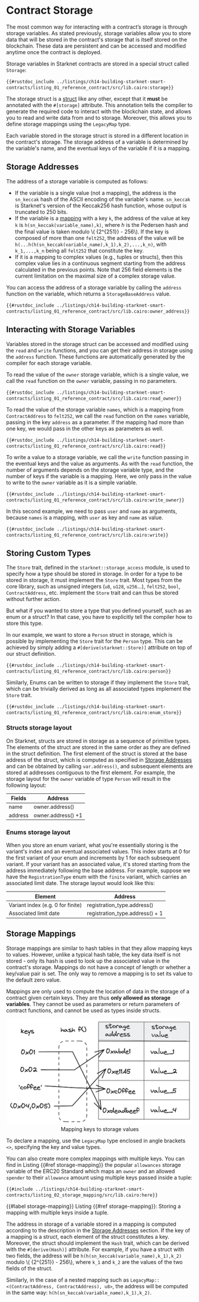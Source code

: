 # Contract Storage

The most common way for interacting with a contract’s storage is through storage variables. As stated previously, storage variables allow you to store data that will be stored in the contract's storage that is itself stored on the blockchain. These data are persistent and can be accessed and modified anytime once the contract is deployed.

Storage variables in Starknet contracts are stored in a special struct called `Storage`:

```rust, noplayground
{{#rustdoc_include ../listings/ch14-building-starknet-smart-contracts/listing_01_reference_contract/src/lib.cairo:storage}}
```

The storage struct is a [struct](./ch05-00-using-structs-to-structure-related-data.md) like any other,
except that it **must** be annotated with the `#[storage]` attribute. This annotation tells the compiler to generate the required code to interact with the blockchain state, and allows you to read and write data from and to storage. Moreover, this allows you to define storage mappings using the `LegacyMap` type.

Each variable stored in the storage struct is stored in a different location in the contract's storage. The storage address of a variable is determined by the variable's name, and the eventual keys of the variable if it is a mapping.

## Storage Addresses

The address of a storage variable is computed as follows:

- If the variable is a single value (not a mapping), the address is the `sn_keccak` hash of the ASCII encoding of the variable's name. `sn_keccak` is Starknet's version of the Keccak256 hash function, whose output is truncated to 250 bits.
- If the variable is a [mapping](./ch13-01-contract-storage.html#storage-mappings) with a key `k`, the address of the value at key `k` is `h(sn_keccak(variable_name),k)`, where ℎ is the Pedersen hash and the final value is taken modulo \\( {2^{251}} - 256\\). If the key is composed of more than one `felt252`, the address of the value will be `h(...h(h(sn_keccak(variable_name),k_1),k_2),...,k_n)`, with `k_1,...,k_n` being all `felt252` that constitute the key.
- If it is a mapping to complex values (e.g., tuples or structs), then this complex value lies in a continuous segment starting from the address calculated in the previous points. Note that 256 field elements is the current limitation on the maximal size of a complex storage value.

You can access the address of a storage variable by calling the `address` function on the variable, which returns a `StorageBaseAddress` value.

```rust, noplayground
{{#rustdoc_include ../listings/ch14-building-starknet-smart-contracts/listing_01_reference_contract/src/lib.cairo:owner_address}}
```

## Interacting with Storage Variables

Variables stored in the storage struct can be accessed and modified using the `read` and `write` functions, and you can get their address in storage using the `address` function. These functions are automatically generated by the compiler for each storage variable.

To read the value of the `owner` storage variable, which is a single value, we call the `read` function on the `owner` variable, passing in no parameters.

```rust, noplayground
{{#rustdoc_include ../listings/ch14-building-starknet-smart-contracts/listing_01_reference_contract/src/lib.cairo:read_owner}}
```

To read the value of the storage variable `names`, which is a mapping from `ContractAddress` to `felt252`, we call the `read` function on the `names` variable, passing in the key `address` as a parameter. If the mapping had more than one key, we would pass in the other keys as parameters as well.

```rust, noplayground
{{#rustdoc_include ../listings/ch14-building-starknet-smart-contracts/listing_01_reference_contract/src/lib.cairo:read}}
```

To write a value to a storage variable, we call the `write` function passing in the eventual keys and the value as arguments. As with the `read` function, the number of arguments depends on the storage variable type, and the number of keys if the variable is a mapping. Here, we only pass in the value to write to the `owner` variable as it is a simple variable.

```rust, noplayground
{{#rustdoc_include ../listings/ch14-building-starknet-smart-contracts/listing_01_reference_contract/src/lib.cairo:write_owner}}
```

In this second example, we need to pass `user` and `name` as arguments, because `names` is a mapping, with `user` as key and `name` as value.

```rust, noplayground
{{#rustdoc_include ../listings/ch14-building-starknet-smart-contracts/listing_01_reference_contract/src/lib.cairo:write}}
```

## Storing Custom Types

The `Store` trait, defined in the `starknet::storage_access` module, is used to specify how a type should be stored in storage. In order for a type to be stored in storage, it must implement the `Store` trait. Most types from the core library, such as unsigned integers (`u8`, `u128`, `u256`...), `felt252`, `bool`, `ContractAddress`, etc. implement the `Store` trait and can thus be stored without further action.

But what if you wanted to store a type that you defined yourself, such as an enum or a struct? In that case, you have to explicitly tell the compiler how to store this type.

In our example, we want to store a `Person` struct in storage, which is possible by implementing the `Store` trait for the `Person` type. This can be achieved by simply adding a `#[derive(starknet::Store)]` attribute on top of our struct definition.

```rust, noplayground
{{#rustdoc_include ../listings/ch14-building-starknet-smart-contracts/listing_01_reference_contract/src/lib.cairo:person}}
```

Similarly, Enums can be written to storage if they implement the `Store` trait, which can be trivially derived as long as all associated types implement the `Store` trait.

```rust, noplayground
{{#rustdoc_include ../listings/ch14-building-starknet-smart-contracts/listing_01_reference_contract/src/lib.cairo:enum_store}}
```

### Structs storage layout

On Starknet, structs are stored in storage as a sequence of primitive types.
The elements of the struct are stored in the same order as they are defined in the struct definition. The first element of the struct is stored at the base address of the struct, which is computed as specified in [Storage Addresses](#storage-addresses) and can be obtained by calling `var.address()`, and subsequent elements are stored at addresses contiguous to the first element.
For example, the storage layout for the `owner` variable of type `Person` will result in the following layout:

| Fields  | Address            |
| ------- | ------------------ |
| name    | owner.address()    |
| address | owner.address() +1 |

### Enums storage layout

When you store an enum variant, what you're essentially storing is the variant's index and an eventual associated values. This index starts at 0 for the first variant of your enum and increments by 1 for each subsequent variant.
If your variant has an associated value, it's stored starting from the address immediately following the base address.
For example, suppose we have the `RegistrationType` enum with the `finite` variant, which carries an associated limit date. The storage layout would look like this:

| Element                           | Address                         |
| --------------------------------- | ------------------------------- |
| Variant index (e.g. 0 for finite) | registration_type.address()     |
| Associated limit date             | registration_type.address() + 1 |

## Storage Mappings

Storage mappings are similar to hash tables in that they allow mapping keys to values. However, unlike a typical hash table, the key data itself is not stored - only its hash is used to look up the associated value in the contract's storage.
Mappings do not have a concept of length or whether a key/value pair is set. The only way to remove a mapping is to set its value to the default zero value.

Mappings are only used to compute the location of data in the storage of a
contract given certain keys. They are thus **only allowed as storage variables**.
They cannot be used as parameters or return parameters of contract functions,
and cannot be used as types inside structs.

<div align="center">
    <img src="mappings.png" alt="mappings" width="500px"/>
<div align="center">
    </div>
    <span class="caption">Mapping keys to storage values</span>
</div>

To declare a mapping, use the `LegacyMap` type enclosed in angle brackets `<>`,
specifying the key and value types.

You can also create more complex mappings with multiple keys. You can find in Listing {{#ref storage-mapping}} the popular `allowances` storage variable of the ERC20 Standard which maps an `owner` and an allowed `spender` to their `allowance` amount using multiple keys passed inside a tuple:

```rust,noplayground
{{#include ../listings/ch14-building-starknet-smart-contracts/listing_02_storage_mapping/src/lib.cairo:here}}
```

{{#label storage-mapping}}
<span class="caption">Listing {{#ref storage-mapping}}: Storing a mapping with multiple keys inside a tuple.</span>

The address in storage of a variable stored in a mapping is computed according to the description in the [Storage Addresses](#storage-addresses) section.
If the key of a mapping is a struct, each element of the struct constitutes a key. Moreover, the struct should implement the `Hash` trait, which can be derived with the `#[derive(Hash)]` attribute. For example, if you have a struct with two fields, the address will be `h(h(sn_keccak(variable_name),k_1),k_2)` modulo \\( {2^{251}} - 256\\), where `k_1` and `k_2` are the values of the two fields of the struct.

Similarly, in the case of a nested mapping such as `LegacyMap::<(ContractAddress, ContractAddress), u8>`, the address will be computed in the same way: `h(h(sn_keccak(variable_name),k_1),k_2)`.